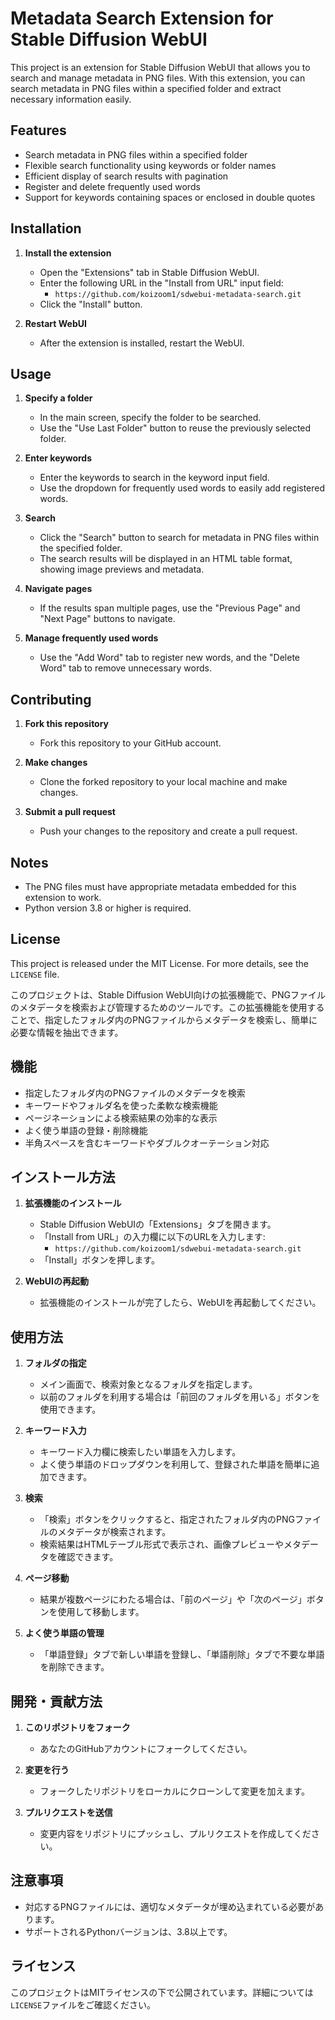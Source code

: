 # Metadata Search Extension for Stable Diffusion WebUI

This project is an extension for Stable Diffusion WebUI that allows you to search and manage metadata in PNG files. With this extension, you can search metadata in PNG files within a specified folder and extract necessary information easily.

## Features

- Search metadata in PNG files within a specified folder
- Flexible search functionality using keywords or folder names
- Efficient display of search results with pagination
- Register and delete frequently used words
- Support for keywords containing spaces or enclosed in double quotes

## Installation

1. **Install the extension**
   - Open the "Extensions" tab in Stable Diffusion WebUI.
   - Enter the following URL in the "Install from URL" input field:
     - `https://github.com/koizoom1/sdwebui-metadata-search.git`
   - Click the "Install" button.

2. **Restart WebUI**
   - After the extension is installed, restart the WebUI.

## Usage

1. **Specify a folder**
   - In the main screen, specify the folder to be searched.
   - Use the "Use Last Folder" button to reuse the previously selected folder.

2. **Enter keywords**
   - Enter the keywords to search in the keyword input field.
   - Use the dropdown for frequently used words to easily add registered words.

3. **Search**
   - Click the "Search" button to search for metadata in PNG files within the specified folder.
   - The search results will be displayed in an HTML table format, showing image previews and metadata.

4. **Navigate pages**
   - If the results span multiple pages, use the "Previous Page" and "Next Page" buttons to navigate.

5. **Manage frequently used words**
   - Use the "Add Word" tab to register new words, and the "Delete Word" tab to remove unnecessary words.

## Contributing

1. **Fork this repository**
   - Fork this repository to your GitHub account.

2. **Make changes**
   - Clone the forked repository to your local machine and make changes.

3. **Submit a pull request**
   - Push your changes to the repository and create a pull request.

## Notes

- The PNG files must have appropriate metadata embedded for this extension to work.
- Python version 3.8 or higher is required.

## License

This project is released under the MIT License. For more details, see the `LICENSE` file.

このプロジェクトは、Stable Diffusion WebUI向けの拡張機能で、PNGファイルのメタデータを検索および管理するためのツールです。この拡張機能を使用することで、指定したフォルダ内のPNGファイルからメタデータを検索し、簡単に必要な情報を抽出できます。

## 機能

- 指定したフォルダ内のPNGファイルのメタデータを検索
- キーワードやフォルダ名を使った柔軟な検索機能
- ページネーションによる検索結果の効率的な表示
- よく使う単語の登録・削除機能
- 半角スペースを含むキーワードやダブルクオーテーション対応

## インストール方法

1. **拡張機能のインストール**
   - Stable Diffusion WebUIの「Extensions」タブを開きます。
   - 「Install from URL」の入力欄に以下のURLを入力します:
     - `https://github.com/koizoom1/sdwebui-metadata-search.git`
   - 「Install」ボタンを押します。

2. **WebUIの再起動**
   - 拡張機能のインストールが完了したら、WebUIを再起動してください。

## 使用方法

1. **フォルダの指定**
   - メイン画面で、検索対象となるフォルダを指定します。
   - 以前のフォルダを利用する場合は「前回のフォルダを用いる」ボタンを使用できます。

2. **キーワード入力**
   - キーワード入力欄に検索したい単語を入力します。
   - よく使う単語のドロップダウンを利用して、登録された単語を簡単に追加できます。

3. **検索**
   - 「検索」ボタンをクリックすると、指定されたフォルダ内のPNGファイルのメタデータが検索されます。
   - 検索結果はHTMLテーブル形式で表示され、画像プレビューやメタデータを確認できます。

4. **ページ移動**
   - 結果が複数ページにわたる場合は、「前のページ」や「次のページ」ボタンを使用して移動します。

5. **よく使う単語の管理**
   - 「単語登録」タブで新しい単語を登録し、「単語削除」タブで不要な単語を削除できます。

## 開発・貢献方法

1. **このリポジトリをフォーク**
   - あなたのGitHubアカウントにフォークしてください。

2. **変更を行う**
   - フォークしたリポジトリをローカルにクローンして変更を加えます。

3. **プルリクエストを送信**
   - 変更内容をリポジトリにプッシュし、プルリクエストを作成してください。

## 注意事項

- 対応するPNGファイルには、適切なメタデータが埋め込まれている必要があります。
- サポートされるPythonバージョンは、3.8以上です。

## ライセンス

このプロジェクトはMITライセンスの下で公開されています。詳細については`LICENSE`ファイルをご確認ください。
